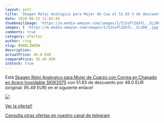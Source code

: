 ```yaml
---
layout: post
title: 'Skagen Reloj Analogico para Mujer de Cua al 51.83 % de descuento'
date: 2020-06-25 11:02:44
thumbnailImage: 'https://m.media-amazon.com/images/I/51SsPlZGXfL._SL200_.jpg'
images: [ 'https://m.media-amazon.com/images/I/51SsPlZGXfL._SL200_.jpg' ]
comments: true
category: ofertas
author: ring
slug: B00BLZWAEW
description:
actualPrice: 46.0 EUR
comparePrice: 95.49 EUR
inStock: true
---
```


Está [Skagen Reloj Analogico para Mujer de Cuarzo con Correa en Chapado en Acero Inoxidable SKW2075](https://www.amazon.com/dp/B00BLZWAEW/?tag=redken08-20) con 51.83 de descuento por 46.0 EUR (original: 95.49 EUR) en el siguiente enlace!

[![](https://m.media-amazon.com/images/I/51SsPlZGXfL._SL200_.jpg)](https://www.amazon.com/dp/B00BLZWAEW/?tag=redken08-20)

[Ver la oferta!!](https://www.amazon.com/dp/B00BLZWAEW/?tag=redken08-20)

[Consulta otras ofertas en nuestro canal de telegram](https://t.me/s/ofertas25)
